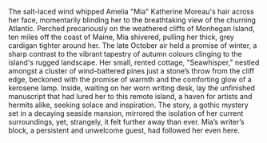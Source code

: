 The salt-laced wind whipped Amelia "Mia" Katherine Moreau's hair across her face, momentarily blinding her to the breathtaking view of the churning Atlantic. Perched precariously on the weathered cliffs of Monhegan Island, ten miles off the coast of Maine, Mia shivered, pulling her thick, grey cardigan tighter around her.  The late October air held a promise of winter, a sharp contrast to the vibrant tapestry of autumn colours clinging to the island's rugged landscape.  Her small, rented cottage, "Seawhisper," nestled amongst a cluster of wind-battered pines just a stone’s throw from the cliff edge, beckoned with the promise of warmth and the comforting glow of a kerosene lamp. Inside, waiting on her worn writing desk, lay the unfinished manuscript that had lured her to this remote island, a haven for artists and hermits alike, seeking solace and inspiration. The story, a gothic mystery set in a decaying seaside mansion, mirrored the isolation of her current surroundings, yet, strangely, it felt further away than ever.  Mia’s writer’s block, a persistent and unwelcome guest, had followed her even here.
